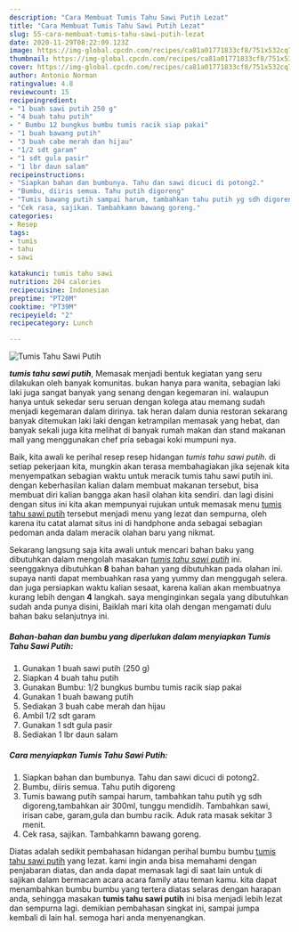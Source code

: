 ```yaml
---
description: "Cara Membuat Tumis Tahu Sawi Putih Lezat"
title: "Cara Membuat Tumis Tahu Sawi Putih Lezat"
slug: 55-cara-membuat-tumis-tahu-sawi-putih-lezat
date: 2020-11-29T08:22:09.123Z
image: https://img-global.cpcdn.com/recipes/ca81a01771833cf8/751x532cq70/tumis-tahu-sawi-putih-foto-resep-utama.jpg
thumbnail: https://img-global.cpcdn.com/recipes/ca81a01771833cf8/751x532cq70/tumis-tahu-sawi-putih-foto-resep-utama.jpg
cover: https://img-global.cpcdn.com/recipes/ca81a01771833cf8/751x532cq70/tumis-tahu-sawi-putih-foto-resep-utama.jpg
author: Antonio Norman
ratingvalue: 4.8
reviewcount: 15
recipeingredient:
- "1 buah sawi putih 250 g"
- "4 buah tahu putih"
- " Bumbu 12 bungkus bumbu tumis racik siap pakai"
- "1 buah bawang putih"
- "3 buah cabe merah dan hijau"
- "1/2 sdt garam"
- "1 sdt gula pasir"
- "1 lbr daun salam"
recipeinstructions:
- "Siapkan bahan dan bumbunya. Tahu dan sawi dicuci di potong2."
- "Bumbu, diiris semua. Tahu putih digoreng"
- "Tumis bawang putih sampai harum, tambahkan tahu putih yg sdh digoreng,tambahkan air 300ml, tunggu mendidih. Tambahkan sawi, irisan cabe, garam,gula dan bumbu racik. Aduk rata masak sekitar 3 menit."
- "Cek rasa, sajikan. Tambahkamn bawang goreng."
categories:
- Resep
tags:
- tumis
- tahu
- sawi

katakunci: tumis tahu sawi 
nutrition: 204 calories
recipecuisine: Indonesian
preptime: "PT20M"
cooktime: "PT39M"
recipeyield: "2"
recipecategory: Lunch

---
```



![Tumis Tahu Sawi Putih](https://img-global.cpcdn.com/recipes/ca81a01771833cf8/751x532cq70/tumis-tahu-sawi-putih-foto-resep-utama.jpg)

<b><i>tumis tahu sawi putih</i></b>, Memasak menjadi bentuk kegiatan yang seru dilakukan oleh banyak komunitas. bukan hanya para wanita, sebagian laki laki juga sangat banyak yang senang dengan kegemaran ini. walaupun hanya untuk sekedar seru seruan dengan kolega atau memang sudah menjadi kegemaran dalam dirinya. tak heran dalam dunia restoran sekarang banyak ditemukan laki laki dengan ketrampilan memasak yang hebat, dan banyak sekali juga kita melihat di banyak rumah makan dan stand makanan mall yang menggunakan chef pria sebagai koki mumpuni nya.

Baik, kita awali ke perihal resep resep hidangan <i>tumis tahu sawi putih</i>. di setiap pekerjaan kita, mungkin akan terasa membahagiakan jika sejenak kita menyempatkan sebagian waktu untuk meracik tumis tahu sawi putih ini. dengan keberhasilan kalian dalam membuat makanan tersebut, bisa membuat diri kalian bangga akan hasil olahan kita sendiri. dan lagi disini dengan situs ini kita akan mempunyai rujukan untuk memasak menu <u>tumis tahu sawi putih</u> tersebut menjadi menu yang lezat dan sempurna, oleh karena itu catat alamat situs ini di handphone anda sebagai sebagian pedoman anda dalam meracik olahan baru yang nikmat.




Sekarang langsung saja kita awali untuk mencari bahan baku yang dibutuhkan dalam mengolah masakan <u><i>tumis tahu sawi putih</i></u> ini. seenggaknya dibutuhkan <b>8</b> bahan bahan yang dibutuhkan pada olahan ini. supaya nanti dapat membuahkan rasa yang yummy dan menggugah selera. dan juga persiapkan waktu kalian sesaat, karena kalian akan membuatnya kurang lebih dengan <b>4</b> langkah. saya menginginkan segala yang dibutuhkan sudah anda punya disini, Baiklah mari kita olah dengan mengamati dulu bahan baku selanjutnya ini.

<!--inarticleads1-->

##### Bahan-bahan dan bumbu yang diperlukan dalam menyiapkan Tumis Tahu Sawi Putih:

1. Gunakan 1 buah sawi putih (250 g)
1. Siapkan 4 buah tahu putih
1. Gunakan  Bumbu: 1/2 bungkus bumbu tumis racik siap pakai
1. Gunakan 1 buah bawang putih
1. Sediakan 3 buah cabe merah dan hijau
1. Ambil 1/2 sdt garam
1. Gunakan 1 sdt gula pasir
1. Sediakan 1 lbr daun salam




<!--inarticleads2-->

##### Cara menyiapkan Tumis Tahu Sawi Putih:

1. Siapkan bahan dan bumbunya. Tahu dan sawi dicuci di potong2.
1. Bumbu, diiris semua. Tahu putih digoreng
1. Tumis bawang putih sampai harum, tambahkan tahu putih yg sdh digoreng,tambahkan air 300ml, tunggu mendidih. Tambahkan sawi, irisan cabe, garam,gula dan bumbu racik. Aduk rata masak sekitar 3 menit.
1. Cek rasa, sajikan. Tambahkamn bawang goreng.




Diatas adalah sedikit pembahasan hidangan perihal bumbu bumbu <u>tumis tahu sawi putih</u> yang lezat. kami ingin anda bisa memahami dengan penjabaran diatas, dan anda dapat memasak lagi di saat lain untuk di sajikan dalam bermacam acara acara family atau teman kamu. kita dapat menambahkan bumbu bumbu yang tertera diatas selaras dengan harapan anda, sehingga masakan <b>tumis tahu sawi putih</b> ini bisa menjadi lebih lezat dan sempurna lagi. demikian pembahasan singkat ini, sampai jumpa kembali di lain hal. semoga hari anda menyenangkan.
